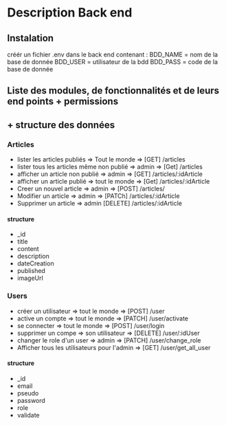 # Description Back end

## Instalation

créér un fichier .env dans le back end contenant :
BDD_NAME = nom de la base de donnée
BDD_USER = utilisateur de la bdd
BDD_PASS = code de la base de donnée

## Liste des modules, de fonctionnalités et de leurs end points + permissions

## + structure des données

### Articles

- lister les articles publiés => Tout le monde => [GET] /articles
- lister tous les articles même non publié => admin => [Get] /articles
- afficher un article non publié => admin => [GET] /articles/:idArticle
- afficher un article publié => tout le monde => [Get] /articles/:idArticle
- Creer un nouvel article => admin => [POST] /articles/
- Modifier un article => admin => [PATCh] /articles/:idArticle
- Supprimer un article => admin [DELETE] /articles/:idArticle

#### structure

- \_id
- title
- content
- description
- dateCreation
- published
- imageUrl

### Users

- créer un utilisateur => tout le monde => [POST] /user
- active un compte => tout le monde => [PATCH] /user/activate
- se connecter => tout le monde => [POST] /user/login
- supprimer un compe => son utilisateur => [DELETE] /user/:idUser
- changer le role d'un user => admin => [PATCH] /user/change_role
- Afficher tous les utilisateurs pour l'admin => [GET] /user/get_all_user

#### structure

- \_id
- email
- pseudo
- password
- role
- validate
